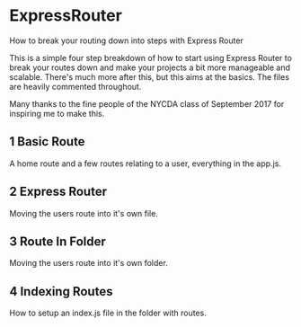 # ExpressRouter
How to break your routing down into steps with Express Router

This is a simple four step breakdown of how to start using Express Router to break your routes down and make your projects a bit more manageable and scalable. There's much more after this, but this aims at the basics. The files are heavily commented throughout.

Many thanks to the fine people of the NYCDA class of September 2017 for inspiring me to make this.

## 1 Basic Route
A home route and a few routes relating to a user, everything in the app.js.

## 2 Express Router
Moving the users route into it's own file.

## 3 Route In Folder
Moving the users route into it's own folder.

## 4 Indexing Routes
How to setup an index.js file in the folder with routes.
